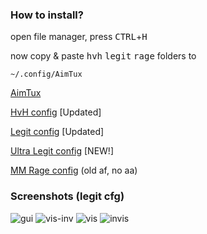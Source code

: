 ### How to install?
open file manager, press <kbd>CTRL</kbd>+<kbd>H</kbd>

now copy & paste <kbd>hvh</kbd> <kbd>legit</kbd> <kbd>rage</kbd> folders to
```
~/.config/AimTux
```

[AimTux](https://github.com/AimTuxOfficial/AimTux)


[HvH config](https://github.com/hvhboi/atconfig/tree/master/HvH) [Updated]

[Legit config](https://github.com/hvhboi/atconfig/tree/master/legit) [Updated]

[Ultra Legit config](https://github.com/hvhboi/atconfig-hvhboi/tree/master/Ultra%20Legit) [NEW!]

[MM Rage config](https://github.com/hvhboi/atconfig/tree/master/rage%20mm%20no%20aa) (old af, no aa)


### Screenshots (legit cfg)
![gui](http://i.imgur.com/skVbQCi.png)
![vis-inv](http://i.imgur.com/9Mizs5D.jpg)
![vis](http://i.imgur.com/sF00Ybk.jpg)
![invis](http://i.imgur.com/fOfqeYV.jpg)
